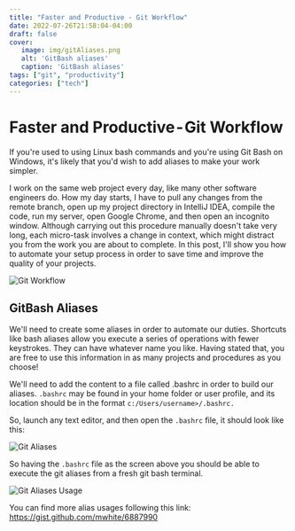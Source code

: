 ```yaml
---
title: "Faster and Productive - Git Workflow"
date: 2022-07-26T21:58:04-04:00
draft: false
cover: 
   image: img/gitAliases.png
   alt: 'GitBash aliases'
   caption: 'GitBash aliases'
tags: ["git", "productivity"]
categories: ["tech"]
---
```


# Faster and Productive - Git Workflow
If you're used to using Linux bash commands and you're using Git Bash on Windows, it's likely that you'd wish to add aliases to make your work simpler.

I work on the same web project every day, like many other software engineers do. How my day starts, I have to pull any changes from the remote branch, open up my project directory in IntelliJ IDEA, compile the code, run my server, open Google Chrome, and then open an incognito window. Although carrying out this procedure manually doesn't take very long, each micro-task involves a change in context, which might distract you from the work you are about to complete. In this post, I'll show you how to automate your setup process in order to save time and improve the quality of your projects.

![Git Workflow](/img/gitWF.png "Git Workflow")

## GitBash Aliases
We'll need to create some aliases in order to automate our duties. Shortcuts like bash aliases allow you execute a series of operations with fewer keystrokes. They can have whatever name you like. Having stated that, you are free to use this information in as many projects and procedures as you choose!

We'll need to add the content to a file called .bashrc in order to build our aliases. `.bashrc` may be found in your home folder or user profile, and its location should be in the format `c:/Users/username>/.bashrc.`

So, launch any text editor, and then open the `.bashrc` file, it should look like this:

![Git Aliases](/img/gitAliasesBashrc.png "Git Aliases")

So having the `.bashrc` file as the screen above you should be able to execute the git aliases from a fresh git bash terminal.

![Git Aliases Usage](/img/gitAliasesBashrc.png "Git Aliases Usage")

You can find more alias usages following this link: https://gist.github.com/mwhite/6887990
